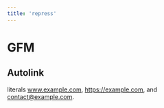 ```yaml
---
title: 'repress'
---
```


# GFM 

## Autolink 

literals www.example.com, https://example.com, and contact@example.com.
